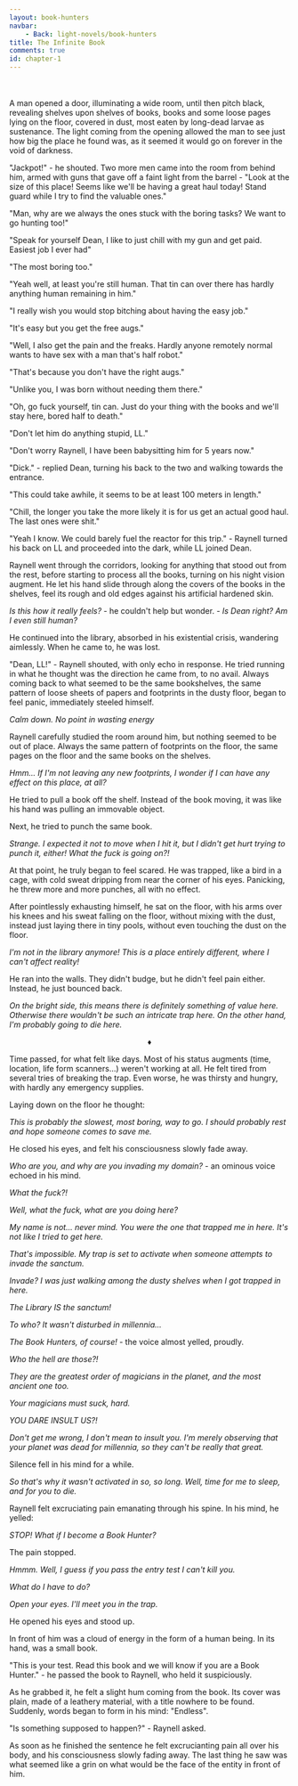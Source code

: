 ```yaml
---
layout: book-hunters
navbar:
    - Back: light-novels/book-hunters
title: The Infinite Book
comments: true
id: chapter-1
---
```

<br>
<br>
  A man opened a door, illuminating a wide room, until then pitch black, revealing shelves upon shelves of books, books and some
  loose pages lying on the floor, covered in dust, most eaten by long-dead larvae as sustenance. The light coming from the opening
  allowed the man to see just how big the place he found was, as it seemed it would go on forever in the void of darkness.

  "Jackpot!" - he shouted. Two more men came into the room from behind him, armed with guns that gave off a faint light
  from the barrel - "Look at the size of this place! Seems like we'll be having a great haul today! Stand guard while I
  try to find the valuable ones."

  "Man, why are we always the ones stuck with the boring tasks? We want to go hunting too!"

  "Speak for yourself Dean, I like to just chill with my gun and get paid. Easiest job I ever had"

  "The most boring too."

  "Yeah well, at least you're still human. That tin can over there has hardly anything human remaining in him."

  "I really wish you would stop bitching about having the easy job."

  "It's easy but you get the free augs."

  "Well, I also get the pain and the freaks. Hardly anyone remotely normal wants to have sex with a man that's half robot."

  "That's because you don't have the right augs."

  "Unlike you, I was born without needing them there."

  "Oh, go fuck yourself, tin can. Just do your thing with the books and we'll stay here, bored half to death."

  "Don't let him do anything stupid, LL."

  "Don't worry Raynell, I have been babysitting him for 5 years now."

  "Dick." - replied Dean, turning his back to the two and walking towards the entrance.

  "This could take awhile, it seems to be at least 100 meters in length."

  "Chill, the longer you take the more likely it is for us get an actual good haul. The last ones were shit."

  "Yeah I know. We could barely fuel the reactor for this trip." - Raynell turned his back on LL and proceeded into the dark, while LL joined Dean.

  Raynell went through the corridors, looking for anything that stood out from the rest, before starting to process all
  the books, turning on his night vision augment. He let his hand slide through along the covers of the books in the
  shelves, feel its rough and old edges against his artificial hardened skin.

  *Is this how it really feels?* - he couldn't help but wonder. - *Is Dean right? Am I even still human?*

   He continued into the library, absorbed in his existential crisis, wandering aimlessly. When he came to, he was lost.

   "Dean, LL!" - Raynell shouted, with only echo in response. He tried running in what he thought was the direction he came from, to no avail.
   Always coming back to what seemed to be the same bookshelves, the same pattern of loose sheets of papers and footprints in the dusty floor,
   began to feel panic, immediately steeled himself.

   *Calm down. No point in wasting energy*

   Raynell carefully studied the room around him, but nothing seemed to be out of place. Always the same pattern of footprints
   on the floor, the same pages on the floor and the same books on the shelves.

   *Hmm... If I'm not leaving any new footprints, I wonder if I can have any effect on this place, at all?*

   He tried to pull a book off the shelf. Instead of the book moving, it was like his hand was pulling an immovable object.

   Next, he tried to punch the same book.

   *Strange. I expected it not to move when I hit it, but I didn't get hurt trying to punch it, either! What the fuck is going on?!*

   At that point, he truly began to feel scared. He was trapped, like a bird in a cage, with cold sweat dripping from near
   the corner of his eyes. Panicking, he threw more and more punches, all with no effect.

   After pointlessly exhausting himself, he sat on the floor, with his arms over his knees and his sweat falling on the floor,
   without mixing with the dust, instead just laying there in tiny pools, without even touching the dust on the floor.

   *I'm not in the library anymore! This is a place entirely different, where I can't affect reality!*

   He ran into the walls. They didn't budge, but he didn't feel pain either. Instead, he just bounced back.

   *On the bright side, this means there is definitely something of value here. Otherwise there wouldn't be such an intricate trap here.*
   *On the other hand, I'm probably going to die here.*

   <center>&diams;</center>

   Time passed, for what felt like days. Most of his status augments (time, location, life form scanners...) weren't working at all.
   He felt tired from several tries of breaking the trap. Even worse, he was thirsty and hungry, with hardly any emergency supplies.

   Laying down on the floor he thought:

   *This is probably the slowest, most boring, way to go. I should probably rest and hope someone comes to save me.*

   He closed his eyes, and felt his consciousness slowly fade away.

   *Who are you, and why are you invading my domain?* - an ominous voice echoed in his mind.

   *What the fuck?!*

   *Well, what the fuck, what are you doing here?*

   *My name is not... never mind. You were the one that trapped me in here. It's not like I tried to get here.*

   *That's impossible. My trap is set to activate when someone attempts to invade the sanctum.*

   *Invade? I was just walking among the dusty shelves when I got trapped in here.*

   *The Library IS the sanctum!*

   *To who? It wasn't disturbed in millennia...*

   *The Book Hunters, of course!* - the voice almost yelled, proudly.

   *Who the hell are those?!*

   *They are the greatest order of magicians in the planet, and the most ancient one too.*

   *Your magicians must suck, hard.*

   *YOU DARE INSULT US?!*

   *Don't get me wrong, I don't mean to insult you. I'm merely observing that your planet was dead for millennia, so they
   can't be really that great.*

   Silence fell in his mind for a while.

   *So that's why it wasn't activated in so, so long. Well, time for me to sleep, and for you to die.*

   Raynell felt excruciating pain emanating through his spine. In his mind, he yelled:

   *STOP! What if I become a Book Hunter?*

   The pain stopped.

   *Hmmm. Well, I guess if you pass the entry test I can't kill you.*

   *What do I have to do?*

   *Open your eyes. I'll meet you in the trap.*

   He opened his eyes and stood up.

   In front of him was a cloud of energy in the form of a human being. In its hand, was a small book.

   "This is your test. Read this book and we will know if you are a Book Hunter." - he passed the book to Raynell, who held
   it suspiciously.

   As he grabbed it, he felt a slight hum coming from the book. Its cover was plain, made of a leathery material, with a
   title nowhere to be found. Suddenly, words began to form in his mind: "Endless".

   "Is something supposed to happen?" - Raynell asked.

   As soon as he finished the sentence he felt excrucianting pain all over his body,
   and his consciousness slowly fading away. The last thing he saw was what seemed like a grin on what would be the face
   of the entity in front of him.
